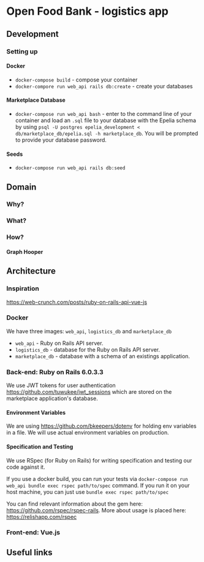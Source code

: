 # Open Food Bank - logistics app

## Development

### Setting up

#### Docker

* `docker-compose build` - compose your container
* `docker-compore run web_api rails db:create` - create your databases

#### Marketplace Database

* `docker-compose run web_api bash` - enter to the command line of your container and load an `.sql` file to your database with the Epelia schema by using `psql -U postgres epelia_development <  db/marketplace_db/epelia.sql -h marketplace_db`. You will be prompted to provide your database password.

#### Seeds

* `docker-compose run web_api rails db:seed`

## Domain

### Why?

### What?

### How?

#### Graph Hooper

## Architecture

### Inspiration
https://web-crunch.com/posts/ruby-on-rails-api-vue-js

### Docker

We have three images: `web_api`, `logistics_db` and `marketplace_db`

* `web_api` - Ruby on Rails API server.
* `logistics_db` - database for the Ruby on Rails API server.
* `marketplace_db` - database with a schema of an existings application.

### Back-end: Ruby on Rails 6.0.3.3

 We use JWT tokens for user authentication https://github.com/tuwukee/jwt_sessions which are stored on the marketplace application's database.

#### Environment Variables

 We are using https://github.com/bkeepers/dotenv for holding env variables in a file. We will use actual environment variables on production.

#### Specification and Testing

 We use RSpec (for Ruby on Rails) for writing specification and testing our code against it.

 If you use a docker build, you can run your tests via `docker-compose run web_api bundle exec rspec path/to/spec` command. If you run it on your host machine, you can just use `bundle exec rspec path/to/spec`

 You can find relevant information about the gem here: https://github.com/rspec/rspec-rails. More about usage is placed here: https://relishapp.com/rspec

### Front-end: Vue.js

## Useful links

